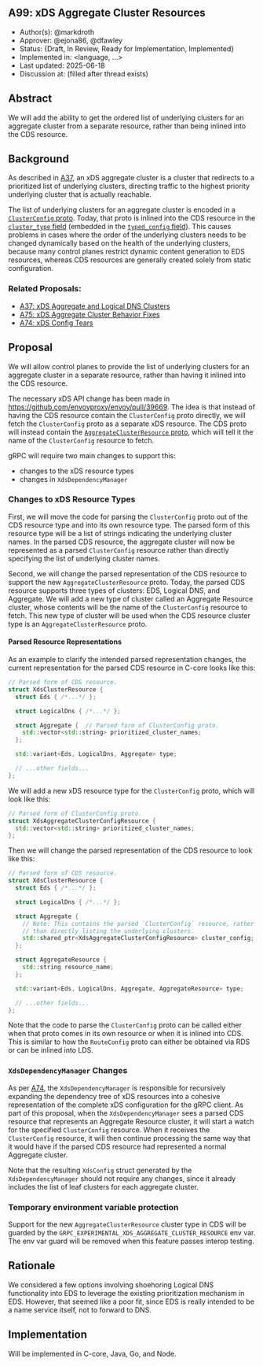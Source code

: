 A99: xDS Aggregate Cluster Resources
----
* Author(s): @markdroth
* Approver: @ejona86, @dfawley
* Status: {Draft, In Review, Ready for Implementation, Implemented}
* Implemented in: <language, ...>
* Last updated: 2025-06-18
* Discussion at: <google group thread> (filled after thread exists)

## Abstract

We will add the ability to get the ordered list of underlying clusters
for an aggregate cluster from a separate resource, rather than being
inlined into the CDS resource.

## Background

As described in [A37], an xDS aggregate cluster is a cluster that
redirects to a prioritized list of underlying clusters, directing
traffic to the highest priority underlying cluster that is actually
reachable.

The list of underlying clusters for an aggregate cluster is encoded in a
[`ClusterConfig`
proto](https://github.com/envoyproxy/envoy/blob/82ccdbc0f4a78441e776a9fbb793b59831077f77/api/envoy/extensions/clusters/aggregate/v3/cluster.proto#L22).
Today, that proto is inlined into the CDS resource in the [`cluster_type`
field](https://github.com/envoyproxy/envoy/blob/82ccdbc0f4a78441e776a9fbb793b59831077f77/api/envoy/config/cluster/v3/cluster.proto#L833)
(embedded in the [`typed_config`
field](https://github.com/envoyproxy/envoy/blob/82ccdbc0f4a78441e776a9fbb793b59831077f77/api/envoy/config/cluster/v3/cluster.proto#L194)).
This causes problems in cases where the order of the underlying clusters
needs to be changed dynamically based on the health of the underlying
clusters, because many control planes restrict dynamic content
generation to EDS resources, whereas CDS resources are generally created
solely from static configuration.

### Related Proposals: 
* [A37: xDS Aggregate and Logical DNS Clusters][A37]
* [A75: xDS Aggregate Cluster Behavior Fixes][A75]
* [A74: xDS Config Tears][A74]

[A37]: A37-xds-aggregate-and-logical-dns-clusters.md
[A75]: A75-xds-aggregate-cluster-behavior-fixes.md
[A74]: A74-xds-config-tears.md

## Proposal

We will allow control planes to provide the list of underlying clusters
for an aggregate cluster in a separate resource, rather than having it
inlined into the CDS resource.

The necessary xDS API change has been made in
https://github.com/envoyproxy/envoy/pull/39669.  The idea is that
instead of having the CDS resource contain the `ClusterConfig` proto
directly, we will fetch the `ClusterConfig` proto as a separate xDS
resource.  The CDS proto will instead contain the
[`AggregateClusterResource`
proto](https://github.com/envoyproxy/envoy/blob/82ccdbc0f4a78441e776a9fbb793b59831077f77/api/envoy/extensions/clusters/aggregate/v3/cluster.proto#L36),
which will tell it the name of the `ClusterConfig` resource to fetch.

gRPC will require two main changes to support this:
- changes to the xDS resource types
- changes in `XdsDependencyManager`

### Changes to xDS Resource Types

First, we will move the code for parsing the `ClusterConfig` proto out
of the CDS resource type and into its own resource type.  The parsed
form of this resource type will be a list of strings indicating the
underlying cluster names.  In the parsed CDS resource, the aggregate
cluster will now be represented as a parsed `ClusterConfig` resource
rather than directly specifying the list of underlying cluster names.

Second, we will change the parsed representation of the CDS resource to
support the new `AggregateClusterResource` proto.  Today, the parsed
CDS resource supports three types of clusters: EDS, Logical DNS,
and Aggregate.  We will add a new type of cluster called an Aggregate
Resource cluster, whose contents will be the name of the `ClusterConfig`
resource to fetch.  This new type of cluster will be used when the CDS
resource cluster type is an `AggregateClusterResource` proto.

#### Parsed Resource Representations

As an example to clarify the intended parsed representation changes,
the current representation for the parsed CDS resource in C-core looks
like this:

```c++
// Parsed form of CDS resource.
struct XdsClusterResource {
  struct Eds { /*...*/ };

  struct LogicalDns { /*...*/ };

  struct Aggregate {  // Parsed form of ClusterConfig proto.
    std::vector<std::string> prioritized_cluster_names;
  };

  std::variant<Eds, LogicalDns, Aggregate> type;

  // ...other fields...
};
```

We will add a new xDS resource type for the `ClusterConfig` proto, which
will look like this:

```c++
// Parsed form of ClusterConfig proto.
struct XdsAggregateClusterConfigResource {
  std::vector<std::string> prioritized_cluster_names;
};
```

Then we will change the parsed representation of the CDS resource to
look like this:

```c++
// Parsed form of CDS resource.
struct XdsClusterResource {
  struct Eds { /*...*/ };

  struct LogicalDns { /*...*/ };

  struct Aggregate {
    // Note: This contains the parsed `ClusterConfig` resource, rather
    // than directly listing the underlying clusters.
    std::shared_ptr<XdsAggregateClusterConfigResource> cluster_config;
  };

  struct AggregateResource {
    std::string resource_name;
  };

  std::variant<Eds, LogicalDns, Aggregate, AggregateResource> type;

  // ...other fields...
};
```

Note that the code to parse the `ClusterConfig` proto can be called
either when that proto comes in its own resource or when it is inlined
into CDS.  This is similar to how the `RouteConfig` proto can either be
obtained via RDS or can be inlined into LDS.

### `XdsDependencyManager` Changes

As per [A74], the `XdsDependencyManager` is responsible for recursively
expanding the dependency tree of xDS resources into a cohesive
representation of the complete xDS configuration for the gRPC client.
As part of this proposal, when the `XdsDependencyManager` sees a parsed
CDS resource that represents an Aggregate Resource cluster, it will
start a watch for the specified `ClusterConfig` resource.  When it
receives the `ClusterConfig` resource, it will then continue processing
the same way that it would have if the parsed CDS resource had
represented a normal Aggregate cluster.

Note that the resulting `XdsConfig` struct generated by the
`XdsDependencyManager` should not require any changes, since it already
includes the list of leaf clusters for each aggregate cluster.

### Temporary environment variable protection

Support for the new `AggregateClusterResource` cluster type in CDS will
be guarded by the `GRPC_EXPERIMENTAL_XDS_AGGREGATE_CLUSTER_RESOURCE`
env var.  The env var guard will be removed when this feature passes
interop testing.

## Rationale

We considered a few options involving shoehoring Logical DNS
functionality into EDS to leverage the existing prioritization mechanism
in EDS.  However, that seemed like a poor fit, since EDS is really
intended to be a name service itself, not to forward to DNS.

## Implementation

Will be implemented in C-core, Java, Go, and Node.
